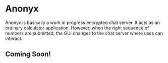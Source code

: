 # Anonyx
Anonyx is basically a work in progress encrypted chat server. It acts as an ordinary calculator application. However, when the right sequence of numbers are submitted, the GUI changes to the chat server where uses can interact.

## Coming Soon!
